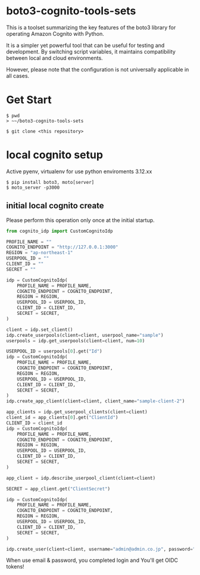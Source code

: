 # boto3-cognito-tools-sets
This is a toolset summarizing the key features of the boto3 library for operating Amazon Cognito with Python.

It is a simpler yet powerful tool that can be useful for testing and development.
By switching script variables, it maintains compatibility between local and cloud environments.

However, please note that the configuration is not universally applicable in all cases.

# Get Start

```
$ pwd
> ~~/boto3-cognito-tools-sets

$ git clone <this repository>
```

# local cognito setup
Active pyenv, virtualenv for use python enviroments 3.12.xx

```
$ pip install boto3, moto[server]
$ moto_server -p3000
```

## initial local cognito create
Please perform this operation only once at the initial startup.

```python
from cognito_idp import CustomCognitoIdp

PROFILE_NAME = ""
COGNITO_ENDPOINT = "http://127.0.0.1:3000"
REGION = "ap-northeast-1"
USERPOOL_ID = ""
CLIENT_ID = ""
SECRET = ""

idp = CustomCognitoIdp(
    PROFILE_NAME = PROFILE_NAME,
    COGNITO_ENDPOINT = COGNITO_ENDPOINT,
    REGION = REGION,
    USERPOOL_ID = USERPOOL_ID,
    CLIENT_ID = CLIENT_ID,
    SECRET = SECRET,
)

client = idp.set_client()
idp.create_userpools(client=client, userpool_name="sample")
userpools = idp.get_userpools(client=client, num=10)

USERPOOL_ID = userpools[0].get("Id")
idp = CustomCognitoIdp(
    PROFILE_NAME = PROFILE_NAME,
    COGNITO_ENDPOINT = COGNITO_ENDPOINT,
    REGION = REGION,
    USERPOOL_ID = USERPOOL_ID,
    CLIENT_ID = CLIENT_ID,
    SECRET = SECRET,
)
idp.create_app_client(client=client, client_name="sample-client-2")

app_clients = idp.get_userpool_clients(client=client)
client_id = app_clients[0].get("ClientId")
CLIENT_ID = client_id
idp = CustomCognitoIdp(
    PROFILE_NAME = PROFILE_NAME,
    COGNITO_ENDPOINT = COGNITO_ENDPOINT,
    REGION = REGION,
    USERPOOL_ID = USERPOOL_ID,
    CLIENT_ID = CLIENT_ID,
    SECRET = SECRET,
)

app_client = idp.describe_userpool_client(client=client)

SECRET = app_client.get("ClientSecret")

idp = CustomCognitoIdp(
    PROFILE_NAME = PROFILE_NAME,
    COGNITO_ENDPOINT = COGNITO_ENDPOINT,
    REGION = REGION,
    USERPOOL_ID = USERPOOL_ID,
    CLIENT_ID = CLIENT_ID,
    SECRET = SECRET,
)

idp.create_user(client=client, username="admin@admin.co.jp", password="@Password0", email="admin@admin.co.jp")
```

When use email & password, you completed login and You'll get OIDC tokens!